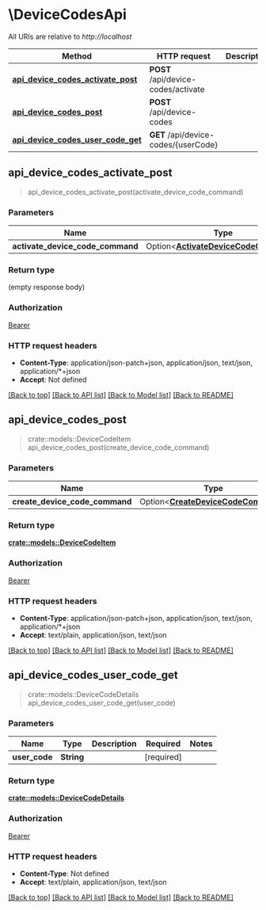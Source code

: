# \DeviceCodesApi

All URIs are relative to *http://localhost*

Method | HTTP request | Description
------------- | ------------- | -------------
[**api_device_codes_activate_post**](DeviceCodesApi.md#api_device_codes_activate_post) | **POST** /api/device-codes/activate | 
[**api_device_codes_post**](DeviceCodesApi.md#api_device_codes_post) | **POST** /api/device-codes | 
[**api_device_codes_user_code_get**](DeviceCodesApi.md#api_device_codes_user_code_get) | **GET** /api/device-codes/{userCode} | 



## api_device_codes_activate_post

> api_device_codes_activate_post(activate_device_code_command)


### Parameters


Name | Type | Description  | Required | Notes
------------- | ------------- | ------------- | ------------- | -------------
**activate_device_code_command** | Option<[**ActivateDeviceCodeCommand**](ActivateDeviceCodeCommand.md)> |  |  |

### Return type

 (empty response body)

### Authorization

[Bearer](../README.md#Bearer)

### HTTP request headers

- **Content-Type**: application/json-patch+json, application/json, text/json, application/*+json
- **Accept**: Not defined

[[Back to top]](#) [[Back to API list]](../README.md#documentation-for-api-endpoints) [[Back to Model list]](../README.md#documentation-for-models) [[Back to README]](../README.md)


## api_device_codes_post

> crate::models::DeviceCodeItem api_device_codes_post(create_device_code_command)


### Parameters


Name | Type | Description  | Required | Notes
------------- | ------------- | ------------- | ------------- | -------------
**create_device_code_command** | Option<[**CreateDeviceCodeCommand**](CreateDeviceCodeCommand.md)> |  |  |

### Return type

[**crate::models::DeviceCodeItem**](DeviceCodeItem.md)

### Authorization

[Bearer](../README.md#Bearer)

### HTTP request headers

- **Content-Type**: application/json-patch+json, application/json, text/json, application/*+json
- **Accept**: text/plain, application/json, text/json

[[Back to top]](#) [[Back to API list]](../README.md#documentation-for-api-endpoints) [[Back to Model list]](../README.md#documentation-for-models) [[Back to README]](../README.md)


## api_device_codes_user_code_get

> crate::models::DeviceCodeDetails api_device_codes_user_code_get(user_code)


### Parameters


Name | Type | Description  | Required | Notes
------------- | ------------- | ------------- | ------------- | -------------
**user_code** | **String** |  | [required] |

### Return type

[**crate::models::DeviceCodeDetails**](DeviceCodeDetails.md)

### Authorization

[Bearer](../README.md#Bearer)

### HTTP request headers

- **Content-Type**: Not defined
- **Accept**: text/plain, application/json, text/json

[[Back to top]](#) [[Back to API list]](../README.md#documentation-for-api-endpoints) [[Back to Model list]](../README.md#documentation-for-models) [[Back to README]](../README.md)

